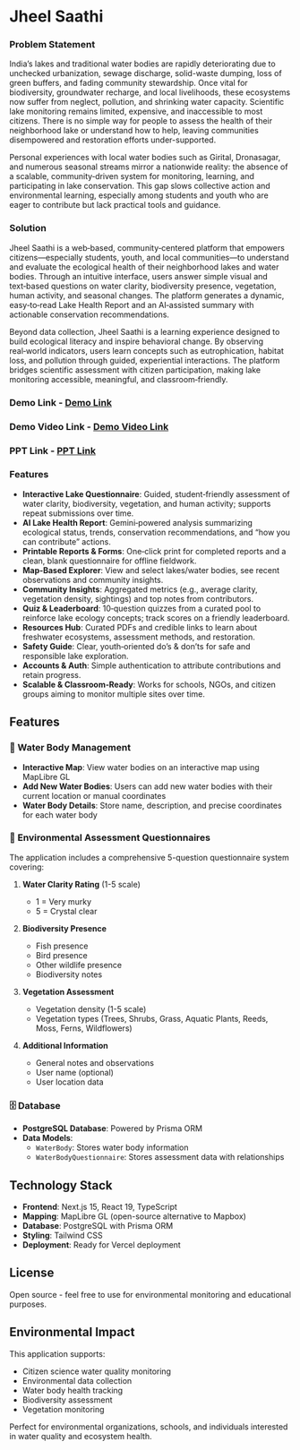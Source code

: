 # Jheel Saathi

### Problem Statement

India’s lakes and traditional water bodies are rapidly deteriorating due to unchecked urbanization, sewage discharge, solid-waste dumping, loss of green buffers, and fading community stewardship. Once vital for biodiversity, groundwater recharge, and local livelihoods, these ecosystems now suffer from neglect, pollution, and shrinking water capacity. Scientific lake monitoring remains limited, expensive, and inaccessible to most citizens. There is no simple way for people to assess the health of their neighborhood lake or understand how to help, leaving communities disempowered and restoration efforts under-supported.

Personal experiences with local water bodies such as Girital, Dronasagar, and numerous seasonal streams mirror a nationwide reality: the absence of a scalable, community‑driven system for monitoring, learning, and participating in lake conservation. This gap slows collective action and environmental learning, especially among students and youth who are eager to contribute but lack practical tools and guidance.

### Solution

Jheel Saathi is a web‑based, community‑centered platform that empowers citizens—especially students, youth, and local communities—to understand and evaluate the ecological health of their neighborhood lakes and water bodies. Through an intuitive interface, users answer simple visual and text‑based questions on water clarity, biodiversity presence, vegetation, human activity, and seasonal changes. The platform generates a dynamic, easy‑to‑read Lake Health Report and an AI‑assisted summary with actionable conservation recommendations.

Beyond data collection, Jheel Saathi is a learning experience designed to build ecological literacy and inspire behavioral change. By observing real‑world indicators, users learn concepts such as eutrophication, habitat loss, and pollution through guided, experiential interactions. The platform bridges scientific assessment with citizen participation, making lake monitoring accessible, meaningful, and classroom‑friendly.

### Demo Link - [Demo Link](https://jheel-saathi.vercel.app/)
### Demo Video Link - [Demo Video Link](https://youtu.be/eTlDFY0aUeY)

### PPT Link - [PPT Link](https://docs.google.com/presentation/d/1sXhWfUTS63lJ0VPR7lYSZ_TxTRv_9vYk9x8C31BQ9TI/edit?usp=sharing)

### Features

- **Interactive Lake Questionnaire**: Guided, student‑friendly assessment of water clarity, biodiversity, vegetation, and human activity; supports repeat submissions over time.
- **AI Lake Health Report**: Gemini‑powered analysis summarizing ecological status, trends, conservation recommendations, and “how you can contribute” actions.
- **Printable Reports & Forms**: One‑click print for completed reports and a clean, blank questionnaire for offline fieldwork.
- **Map‑Based Explorer**: View and select lakes/water bodies, see recent observations and community insights.
- **Community Insights**: Aggregated metrics (e.g., average clarity, vegetation density, sightings) and top notes from contributors.
- **Quiz & Leaderboard**: 10‑question quizzes from a curated pool to reinforce lake ecology concepts; track scores on a friendly leaderboard.
- **Resources Hub**: Curated PDFs and credible links to learn about freshwater ecosystems, assessment methods, and restoration.
- **Safety Guide**: Clear, youth‑oriented do’s & don’ts for safe and responsible lake exploration.
- **Accounts & Auth**: Simple authentication to attribute contributions and retain progress.
- **Scalable & Classroom‑Ready**: Works for schools, NGOs, and citizen groups aiming to monitor multiple sites over time.


## Features

### 🌊 Water Body Management
- **Interactive Map**: View water bodies on an interactive map using MapLibre GL
- **Add New Water Bodies**: Users can add new water bodies with their current location or manual coordinates
- **Water Body Details**: Store name, description, and precise coordinates for each water body

### 📝 Environmental Assessment Questionnaires
The application includes a comprehensive 5-question questionnaire system covering:

1. **Water Clarity Rating** (1-5 scale)
   - 1 = Very murky
   - 5 = Crystal clear

2. **Biodiversity Presence**
   - Fish presence
   - Bird presence
   - Other wildlife presence
   - Biodiversity notes

3. **Vegetation Assessment**
   - Vegetation density (1-5 scale)
   - Vegetation types (Trees, Shrubs, Grass, Aquatic Plants, Reeds, Moss, Ferns, Wildflowers)

4. **Additional Information**
   - General notes and observations
   - User name (optional)
   - User location data

### 🗄️ Database
- **PostgreSQL Database**: Powered by Prisma ORM
- **Data Models**: 
  - `WaterBody`: Stores water body information
  - `WaterBodyQuestionnaire`: Stores assessment data with relationships

## Technology Stack

- **Frontend**: Next.js 15, React 19, TypeScript
- **Mapping**: MapLibre GL (open-source alternative to Mapbox)
- **Database**: PostgreSQL with Prisma ORM
- **Styling**: Tailwind CSS
- **Deployment**: Ready for Vercel deployment

## License

Open source - feel free to use for environmental monitoring and educational purposes.

## Environmental Impact

This application supports:
- Citizen science water quality monitoring
- Environmental data collection
- Water body health tracking
- Biodiversity assessment
- Vegetation monitoring

Perfect for environmental organizations, schools, and individuals interested in water quality and ecosystem health.
